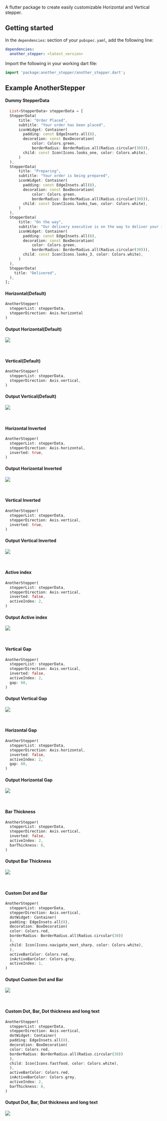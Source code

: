 A flutter package to create easily customizable Horizontal and Vertical stepper.

## Getting started
In the `dependencies`: section of your `pubspec.yaml`, add the following line:
```yaml
dependencies:
  another_stepper: <latest_version>
```

Import the following in your working dart file: 
```dart
import 'package:another_stepper/another_stepper.dart';
```

## Example AnotherStepper

#### Dummy StepperData

```dart
  List<StepperData> stepperData = [
  StepperData(
      title: "Order Placed",
      subtitle: "Your order has been placed",
      iconWidget: Container(
        padding: const EdgeInsets.all(8),
        decoration: const BoxDecoration(
            color: Colors.green,
            borderRadius: BorderRadius.all(Radius.circular(30))),
        child: const Icon(Icons.looks_one, color: Colors.white),
      )
  ),
  StepperData(
      title: "Preparing",
      subtitle: "Your order is being prepared",
      iconWidget: Container(
        padding: const EdgeInsets.all(8),
        decoration: const BoxDecoration(
            color: Colors.green,
            borderRadius: BorderRadius.all(Radius.circular(30))),
        child: const Icon(Icons.looks_two, color: Colors.white),
      )
  ),
  StepperData(
      title: "On the way",
      subtitle: "Our delivery executive is on the way to deliver your item",
      iconWidget: Container(
        padding: const EdgeInsets.all(8),
        decoration: const BoxDecoration(
            color: Colors.green,
            borderRadius: BorderRadius.all(Radius.circular(30))),
        child: const Icon(Icons.looks_3, color: Colors.white),
      )
  ),
  StepperData(
    title: "Delivered",
  ),
];
```

#### Horizontal(Default)
```dart
AnotherStepper(
  stepperList: stepperData,
  stepperDirection: Axis.horizontal
)
```

#### Output Horizontal(Default)
![](display/horizontal_default.png)

<br>

#### Vertical(Default)
```dart
AnotherStepper(
  stepperList: stepperData,
  stepperDirection: Axis.vertical,
)
```

#### Output Vertical(Default)
![](display/vertical_default.png)

<br>

#### Horizontal Inverted
```dart
AnotherStepper(
  stepperList: stepperData,
  stepperDirection: Axis.horizontal,
  inverted: true,
)
```

#### Output Horizontal Inverted
![](display/horizontal_inverted.png)

<br>

#### Vertical Inverted
```dart
AnotherStepper(
  stepperList: stepperData,
  stepperDirection: Axis.vertical,
  inverted: true,
)
```

#### Output Vertical Inverted
![](display/vertical_inverted.png)

<br>

#### Active index
```dart
AnotherStepper(
  stepperList: stepperData,
  stepperDirection: Axis.vertical,
  inverted: false,
  activeIndex: 2,
)
```

#### Output Active index
![](display/active_index.png)

<br>

#### Vertical Gap
```dart
AnotherStepper(
  stepperList: stepperData,
  stepperDirection: Axis.vertical,
  inverted: false,
  activeIndex: 2,
  gap: 60,
)
```

#### Output Vertical Gap
![](display/vertical_gap.png)

<br>

#### Horizontal Gap
```dart
AnotherStepper(
  stepperList: stepperData,
  stepperDirection: Axis.horizontal,
  inverted: false,
  activeIndex: 2,
  gap: 60,
)
```

#### Output Horizontal Gap
![](display/horizontal_gap.png)

<br>

#### Bar Thickness
```dart
AnotherStepper(
  stepperList: stepperData,
  stepperDirection: Axis.vertical,
  inverted: false,
  activeIndex: 2,
  barThickness: 8,
)
```

#### Output Bar Thickness
![](display/bar_thickness.png)


<br>

#### Custom Dot and Bar
```dart
AnotherStepper(
  stepperList: stepperData,
  stepperDirection: Axis.vertical,
  dotWidget: Container(
  padding: EdgeInsets.all(8),
  decoration: BoxDecoration(
  color: Colors.red,
  borderRadius: BorderRadius.all(Radius.circular(30))
  ),
  child: Icon(Icons.navigate_next_sharp, color: Colors.white),
  ),
  activeBarColor: Colors.red,
  inActiveBarColor: Colors.grey,
  activeIndex: 1,
)
```

#### Output Custom Dot and Bar
![](display/custom_dot.png)

<br>

#### Custom Dot, Bar, Dot thickness and long text
```dart
AnotherStepper(
  stepperList: stepperData,
  stepperDirection: Axis.vertical,
  dotWidget: Container(
  padding: EdgeInsets.all(8),
  decoration: BoxDecoration(
  color: Colors.red,
  borderRadius: BorderRadius.all(Radius.circular(30))
  ),
  child: Icon(Icons.fastfood, color: Colors.white),
  ),
  activeBarColor: Colors.red,
  inActiveBarColor: Colors.grey,
  activeIndex: 2,
  barThickness: 8,
)
```

#### Output Dot, Bar, Dot thickness and long text
![](display/custom_long.png)
